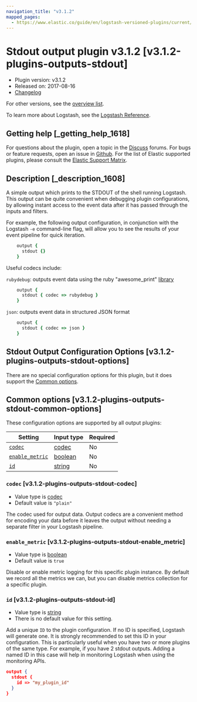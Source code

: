 ```yaml
---
navigation_title: "v3.1.2"
mapped_pages:
  - https://www.elastic.co/guide/en/logstash-versioned-plugins/current/v3.1.2-plugins-outputs-stdout.html
---
```


# Stdout output plugin v3.1.2 [v3.1.2-plugins-outputs-stdout]


* Plugin version: v3.1.2
* Released on: 2017-08-16
* [Changelog](https://github.com/logstash-plugins/logstash-output-stdout/blob/v3.1.2/CHANGELOG.md)

For other versions, see the [overview list](output-stdout-index.md).

To learn more about Logstash, see the [Logstash Reference](logstash://reference/index.md).

## Getting help [_getting_help_1618]

For questions about the plugin, open a topic in the [Discuss](http://discuss.elastic.co) forums. For bugs or feature requests, open an issue in [Github](https://github.com/logstash-plugins/logstash-output-stdout). For the list of Elastic supported plugins, please consult the [Elastic Support Matrix](https://www.elastic.co/support/matrix#matrix_logstash_plugins).


## Description [_description_1608]

A simple output which prints to the STDOUT of the shell running Logstash. This output can be quite convenient when debugging plugin configurations, by allowing instant access to the event data after it has passed through the inputs and filters.

For example, the following output configuration, in conjunction with the Logstash `-e` command-line flag, will allow you to see the results of your event pipeline for quick iteration.

```ruby
    output {
      stdout {}
    }
```

Useful codecs include:

`rubydebug`: outputs event data using the ruby "awesome_print" [library](http://rubygems.org/gems/awesome_print)

```ruby
    output {
      stdout { codec => rubydebug }
    }
```

`json`: outputs event data in structured JSON format

```ruby
    output {
      stdout { codec => json }
    }
```


## Stdout Output Configuration Options [v3.1.2-plugins-outputs-stdout-options]

There are no special configuration options for this plugin, but it does support the [Common options](v3-1-2-plugins-outputs-stdout.md#v3.1.2-plugins-outputs-stdout-common-options).


## Common options [v3.1.2-plugins-outputs-stdout-common-options]

These configuration options are supported by all output plugins:

| Setting | Input type | Required |
| --- | --- | --- |
| [`codec`](v3-1-2-plugins-outputs-stdout.md#v3.1.2-plugins-outputs-stdout-codec) | [codec](logstash://reference/configuration-file-structure.md#codec) | No |
| [`enable_metric`](v3-1-2-plugins-outputs-stdout.md#v3.1.2-plugins-outputs-stdout-enable_metric) | [boolean](logstash://reference/configuration-file-structure.md#boolean) | No |
| [`id`](v3-1-2-plugins-outputs-stdout.md#v3.1.2-plugins-outputs-stdout-id) | [string](logstash://reference/configuration-file-structure.md#string) | No |

### `codec` [v3.1.2-plugins-outputs-stdout-codec]

* Value type is [codec](logstash://reference/configuration-file-structure.md#codec)
* Default value is `"plain"`

The codec used for output data. Output codecs are a convenient method for encoding your data before it leaves the output without needing a separate filter in your Logstash pipeline.


### `enable_metric` [v3.1.2-plugins-outputs-stdout-enable_metric]

* Value type is [boolean](logstash://reference/configuration-file-structure.md#boolean)
* Default value is `true`

Disable or enable metric logging for this specific plugin instance. By default we record all the metrics we can, but you can disable metrics collection for a specific plugin.


### `id` [v3.1.2-plugins-outputs-stdout-id]

* Value type is [string](logstash://reference/configuration-file-structure.md#string)
* There is no default value for this setting.

Add a unique `ID` to the plugin configuration. If no ID is specified, Logstash will generate one. It is strongly recommended to set this ID in your configuration. This is particularly useful when you have two or more plugins of the same type. For example, if you have 2 stdout outputs. Adding a named ID in this case will help in monitoring Logstash when using the monitoring APIs.

```json
output {
  stdout {
    id => "my_plugin_id"
  }
}
```



